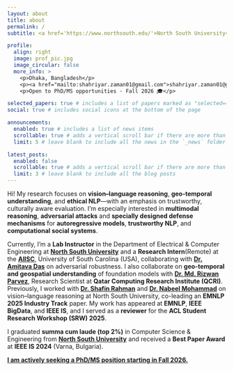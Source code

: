 ```yaml
---
layout: about
title: about
permalink: /
subtitle: <a href='https://www.northsouth.edu/'>North South University</a>

profile:
  align: right
  image: prof_pic.jpg
  image_circular: false
  more_info: >
    <p>Dhaka, Bangladesh</p>
    <p><a href="mailto:shahriyar.zaman01@gmail.com">shahriyar.zaman01@gmail.com</a></p> 
    <p>Open to PhD/MS opportunities · Fall 2026 🎓</p>

selected_papers: true # includes a list of papers marked as "selected={true}"
social: true # includes social icons at the bottom of the page

announcements:
  enabled: true # includes a list of news items
  scrollable: true # adds a vertical scroll bar if there are more than 3 news items
  limit: 5 # leave blank to include all the news in the `_news` folder

latest_posts:
  enabled: false
  scrollable: true # adds a vertical scroll bar if there are more than 3 new posts items
  limit: 3 # leave blank to include all the blog posts
---
```


Hi! My research focuses on **vision–language reasoning**, **geo-temporal understanding**, and **ethical NLP**—with an emphasis on trustworthy, culturally aware evaluation. I’m especially interested in **multimodal reasoning**, **adversarial attacks** and **specially designed defense mechanisms** for **autoregressive models**, **trustworthy NLP**, and **computational social systems**.

Currently, I’m a **Lab Instructor** in the Department of Electrical & Computer Engineering at **[North South University](https://www.northsouth.edu/)** and a **Research Intern**(Remote) at the **[AIISC](https://aiisc.ai/)**, University of South Carolina (USA), collaborating with **[Dr. Amitava Das](https://scholar.google.com/citations?user=HYpfhaEAAAAJ&hl=en)** on adversarial robustness. I also collaborate on **geo-temporal and geospatial understanding** of foundation models with **[Dr. Md. Rizwan Parvez](https://scholar.google.com/citations?user=KhC8rtcAAAAJ&hl=en)**, Research Scientist at **Qatar Computing Research Institute (QCRI)**. Previously, I worked with **[Dr. Shafin Rahman](https://scholar.google.com/citations?user=Pe8C-SUAAAAJ&hl=en)** and **[Dr. Nabeel Mohammad](https://scholar.google.com/citations?user=w5djOYsAAAAJ&hl=en)** on vision–language reasoning at North South University, co-leading an **EMNLP 2025 Industry Track** paper. My work has appeared at **EMNLP**, **IEEE BigData**, and **IEEE IS**, and I served as a **reviewer** for the **ACL Student Research Workshop (SRW) 2025**.

I graduated **summa cum laude (top 2%)** in Computer Science & Engineering from **[North South University](https://www.northsouth.edu/)** and received a **Best Paper Award** at **IEEE IS 2024** (Varna, Bulgaria).

<u><strong>I am actively seeking a PhD/MS position starting in Fall 2026.</strong></u>

